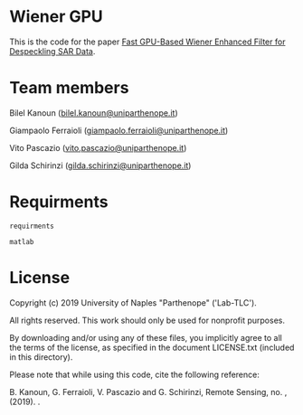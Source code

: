 # Wiener GPU
This is the code for the paper [Fast GPU-Based Wiener Enhanced Filter for Despeckling SAR Data](https://www.overleaf.com/project/5c29fd8f01cd4e564c7813d6).

# Team members

Bilel Kanoun (bilel.kanoun@uniparthenope.it)

Giampaolo Ferraioli (giampaolo.ferraioli@uniparthenope.it)

Vito Pascazio (vito.pascazio@uniparthenope.it)

Gilda Schirinzi (gilda.schirinzi@uniparthenope.it)

# Requirments
`requirments`

```
matlab
```

# License
Copyright (c) 2019 University of Naples "Parthenope" ('Lab-TLC').

All rights reserved. This work should only be used for nonprofit purposes.

By downloading and/or using any of these files, you implicitly agree to all the terms of the license, as specified in the document LICENSE.txt (included in this directory).

Please note that while using this code, cite the following reference:

B. Kanoun, G. Ferraioli, V. Pascazio and G. Schirinzi, Remote Sensing, no. ,(2019). .






